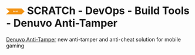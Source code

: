 # <img src="../../../images/build.png" alt ='code'  width="10%" > SCRATCh - DevOps - Build Tools - Denuvo Anti-Tamper

 [Denuvo Anti-Tamper] new anti-tamper and anti-cheat solution for mobile gaming




 [Denuvo Anti-Tamper]:  https://irdeto.com/denuvo/
